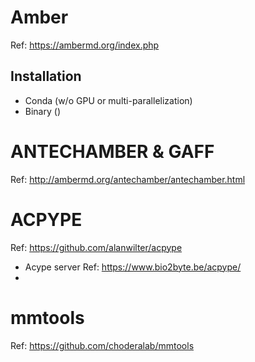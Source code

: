 # Amber
Ref: https://ambermd.org/index.php
## Installation 
- Conda (w/o GPU or multi-parallelization)
- Binary ()
# ANTECHAMBER & GAFF
Ref: http://ambermd.org/antechamber/antechamber.html

# ACPYPE
Ref: https://github.com/alanwilter/acpype
- Acype server
  Ref: https://www.bio2byte.be/acpype/
- 

# mmtools
Ref: https://github.com/choderalab/mmtools
